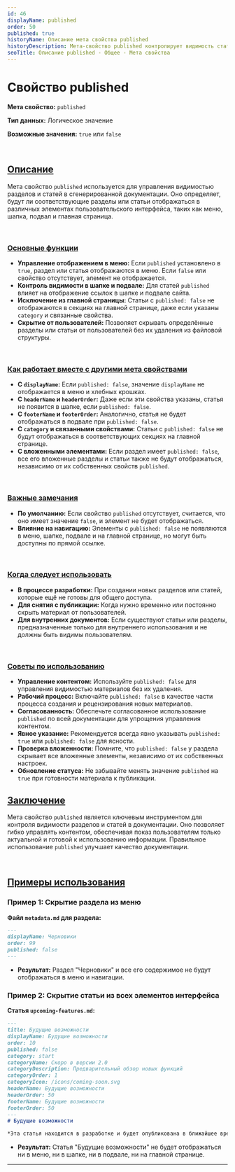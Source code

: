 ```yaml
---
id: 46
displayName: published
order: 50
published: true
historyName: Описание мета свойства published
historyDescription: Мета-свойство published контролирует видимость статьи или раздела в меню, шапке и на главной странице документации.
seoTitle: Описание published - Общее - Мета свойства
---
```


# Свойство published

**Мета свойство:** `published`

**Тип данных:** Логическое значение

**Возможные значения:**  `true` или `false`

<br/>

## [Описание](description)

Мета свойство `published` используется для управления видимостью разделов и статей в сгенерированной документации. Оно определяет, будут ли соответствующие
разделы или статьи отображаться в различных элементах пользовательского интерфейса, таких как меню, шапка, подвал и главная страница.

<br/>

### [Основные функции](basic-functions)

- **Управление отображением в меню:** Если `published` установлено в `true`, раздел или статья отображаются в меню. Если `false` или свойство отсутствует, элемент не отображается.
- **Контроль видимости в шапке и подвале:** Для статей `published` влияет на отображение ссылок в шапке и подвале сайта.
- **Исключение из главной страницы:** Статьи с `published: false` не отображаются в секциях на главной странице, даже если указаны `category` и связанные свойства.
- **Скрытие от пользователей:** Позволяет скрывать определённые разделы или статьи от пользователей без их удаления из файловой структуры.

<br/>

### [Как работает вместе с другими мета свойствами](with-other-properties)

- **С `displayName`:** Если `published: false`, значение `displayName` не отображается в меню и хлебных крошках.
- **С `headerName` и `headerOrder`:** Даже если эти свойства указаны, статья не появится в шапке, если `published: false`.
- **С `footerName` и `footerOrder`:** Аналогично, статья не будет отображаться в подвале при `published: false`.
- **С `category` и связанными свойствами:** Статьи с `published: false` не будут отображаться в соответствующих секциях на главной странице.
- **С вложенными элементами:** Если раздел имеет `published: false`, все его вложенные разделы и статьи также не будут отображаться, независимо от их собственных свойств `published`.

<br/>

### [Важные замечания](notes)

- **По умолчанию:** Если свойство `published` отсутствует, считается, что оно имеет значение `false`, и элемент не будет отображаться.
- **Влияние на навигацию:** Элементы с `published: false` не появляются в меню, шапке, подвале и на главной странице, но могут быть доступны по прямой ссылке.

<br/>

### [Когда следует использовать](when-to-use)

- **В процессе разработки:** При создании новых разделов или статей, которые ещё не готовы для общего доступа.
- **Для снятия с публикации:** Когда нужно временно или постоянно скрыть материал от пользователей.
- **Для внутренних документов:** Если существуют статьи или разделы, предназначенные только для внутреннего использования и не должны быть видимы пользователям.

<br/>

### [Советы по использованию](advice)

- **Управление контентом:** Используйте `published: false` для управления видимостью материалов без их удаления.
- **Рабочий процесс:** Включайте `published: false` в качестве части процесса создания и рецензирования новых материалов.
- **Согласованность:** Обеспечьте согласованное использование `published` по всей документации для упрощения управления контентом.
- **Явное указание:** Рекомендуется всегда явно указывать `published: true` или `published: false` для ясности.
- **Проверка вложенности:** Помните, что `published: false` у раздела скрывает все вложенные элементы, независимо от их собственных настроек.
- **Обновление статуса:** Не забывайте менять значение `published` на `true` при готовности материала к публикации.


## [Заключение](conclusion)

Мета свойство `published` является ключевым инструментом для контроля видимости разделов и статей в документации. Оно позволяет гибко управлять контентом,
обеспечивая показ пользователям только актуальной и готовой к использованию информации. Правильное использование `published` улучшает качество документации.

<br/>

## [Примеры использования](examples)

### Пример 1: Скрытие раздела из меню

**Файл `metadata.md` для раздела:**

```md
---
displayName: Черновики
order: 99
published: false
---
```

- **Результат:** Раздел "Черновики" и все его содержимое не будут отображаться в меню и навигации.

### Пример 2: Скрытие статьи из всех элементов интерфейса

**Статья `upcoming-features.md`:**

```md
---
title: Будущие возможности
displayName: Будущие возможности
order: 10
published: false
category: start
categoryName: Скоро в версии 2.0
categoryDescription: Предварительный обзор новых функций
categoryOrder: 1
categoryIcon: /icons/coming-soon.svg
headerName: Будущие возможности
headerOrder: 50
footerName: Будущие возможности
footerOrder: 50
---
# Будущие возможности

*Эта статья находится в разработке и будет опубликована в ближайшее время.*
```

- **Результат:** Статья "Будущие возможности" не будет отображаться ни в меню, ни в шапке, ни в подвале, ни на главной странице.

---
